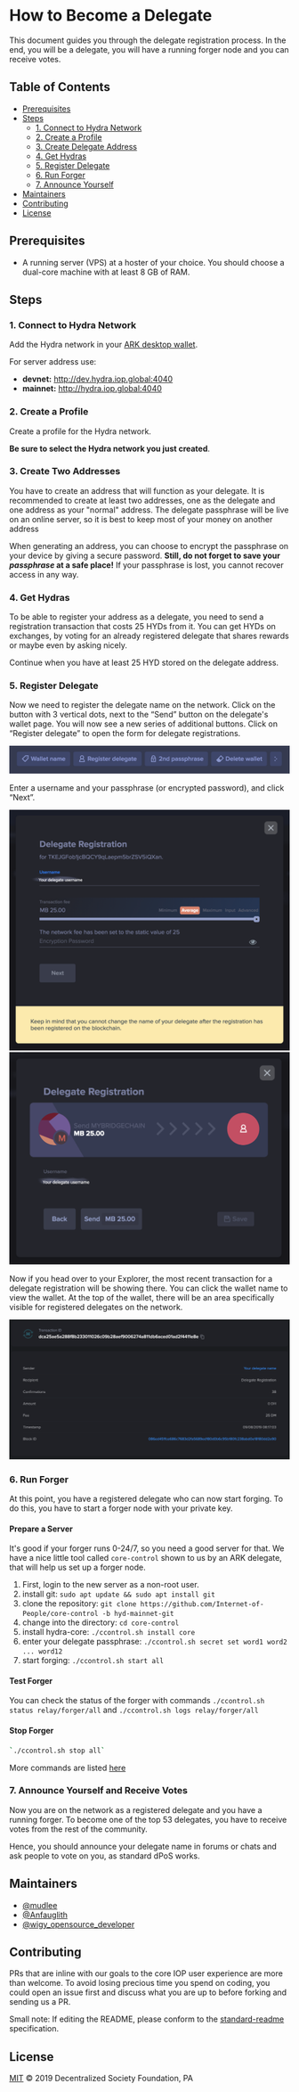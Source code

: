 # How to Become a Delegate

This document guides you through the delegate registration process. In the end, you will be a delegate, you will have a running forger node and you can receive votes.

## Table of Contents <!-- omit in toc -->

-   [Prerequisites](#Prerequisites)
-   [Steps](#Steps)
    -   [1. Connect to Hydra Network](#1.-Connect-to-Hydra-Network)
    -   [2. Create a Profile](#2.-Create-a-Profile)
    -   [3. Create Delegate Address](#3.-Create-Delegate-Address)
    -   [4. Get Hydras](#4.-Get-Hydras)
    -   [5. Register Delegate](#5.-Register-Delegate)
    -   [6. Run Forger](#6.-Run-Forger)
    -   [7. Announce Yourself](#7.-Announce-Yourself-and-Receive-Votes)
-   [Maintainers](#Maintainers)
-   [Contributing](#Contributing)
-   [License](#License)

## Prerequisites

-   A running server (VPS) at a hoster of your choice. You should choose a dual-core machine with at least 8 GB of RAM.

## Steps

### 1. Connect to Hydra Network

Add the Hydra network in your [ARK desktop wallet](https://ark.io/wallet).

For server address use:

-   **devnet:** http://dev.hydra.iop.global:4040
-   **mainnet:** http://hydra.iop.global:4040

### 2. Create a Profile

Create a profile for the Hydra network.

**Be sure to select the Hydra network you just created**.

### 3. Create Two Addresses

You have to create an address that will function as your delegate. It is recommended to create at least two addresses, one as the delegate and one address as your "normal" address. The delegate passphrase will be live on an online server, so it is best to keep most of your money on another address

When generating an address, you can choose to encrypt the passphrase on your device by giving a secure password. **Still, do not forget to save your _passphrase_ at a safe place!** If your passphrase is lost, you cannot recover access in any way.

### 4. Get Hydras

To be able to register your address as a delegate, you need to send a registration transaction that costs 25 HYDs from it.
You can get HYDs on exchanges, by voting for an already registered delegate that shares rewards or maybe even by asking nicely.

Continue when you have at least 25 HYD stored on the delegate address.

### 5. Register Delegate

Now we need to register the delegate name on the network. Click on the button with 3 vertical dots, next to the “Send” button on the delegate's wallet page. You will now see a new series of additional buttons. Click on “Register delegate” to open the form for delegate registrations.

![Registering Delegate](assets/register_delegate.png)

Enter a username and your passphrase (or encrypted password), and click “Next”.

![Registering Delegate](assets/register_delegate2.png)
![Registering Delegate](assets/register_delegate3.png)

Now if you head over to your Explorer, the most recent transaction for a delegate registration will be showing there. You can click the wallet name to view the wallet. At the top of the wallet, there will be an area specifically visible for registered delegates on the network.

![Registering Delegate](assets/register_delegate4.png)

### 6. Run Forger

At this point, you have a registered delegate who can now start forging. To do this, you have to start a forger node with your private key.

#### Prepare a Server

It's good if your forger runs 0-24/7, so you need a good server for that. We have a nice little tool called `core-control` shown to us by an ARK delegate, that will help us set up a forger node.

1. First, login to the new server as a non-root user.
1. install git: `sudo apt update && sudo apt install git`
1. clone the repository: `git clone https://github.com/Internet-of-People/core-control -b hyd-mainnet-git`
1. change into the directory: `cd core-control`
1. install hydra-core: `./ccontrol.sh install core`
1. enter your delegate passphrase: `./ccontrol.sh secret set word1 word2 ... word12`
1. start forging: `./ccontrol.sh start all`


#### Test Forger

You can check the status of the forger with commands
`./ccontrol.sh status relay/forger/all` and `./ccontrol.sh logs relay/forger/all`

#### Stop Forger

```bash
`./ccontrol.sh stop all`
```

More commands are listed [here](https://github.com/Internet-of-People/core-control)

### 7. Announce Yourself and Receive Votes

Now you are on the network as a registered delegate and you have a running forger. To become one of the top 53 delegates, you have to receive votes from the rest of the community.

Hence, you should announce your delegate name in forums or chats and ask people to vote on you, as standard dPoS works.

## Maintainers

-   [@mudlee](https://github.com/mudlee)
-   [@Anfauglith](https://github.com/Anfauglith)
-   [@wigy_opensource_developer](https://github.com/wigy_opensource_developer)

## Contributing

PRs that are inline with our goals to the core IOP user experience are
more than welcome. To avoid losing precious time you spend on coding, you could
open an issue first and discuss what you are up to before forking and sending us
a PR.

Small note: If editing the README, please conform to the
[standard-readme](https://github.com/RichardLitt/standard-readme) specification.

## License

[MIT](https://spdx.org/licenses/MIT)
© 2019 Decentralized Society Foundation, PA

